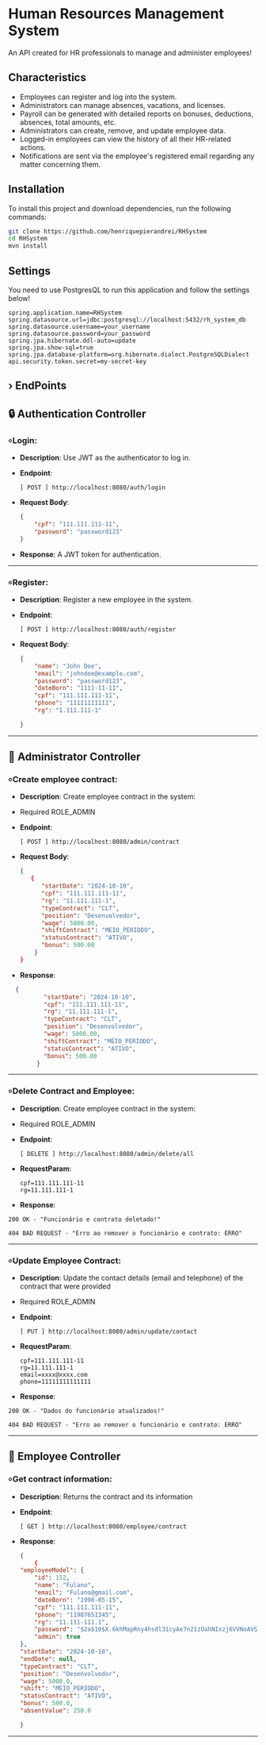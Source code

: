 # Human Resources Management System

An API created for HR professionals to manage and administer employees!

## Characteristics

- Employees can register and log into the system.
- Administrators can manage absences, vacations, and licenses.
- Payroll can be generated with detailed reports on bonuses, deductions, absences, total amounts, etc.
- Administrators can create, remove, and update employee data.
- Logged-in employees can view the history of all their HR-related actions.
- Notifications are sent via the employee's registered email regarding any matter concerning them.

## Installation

To install this project and download dependencies, run the following commands:

```bash
git clone https://github.com/henriquepierandrei/RHSystem
cd RHSystem
mvn install
```

Settings
------------
You need to use PostgresQL to run this application and follow the settings below!
```
spring.application.name=RHSystem
spring.datasource.url=jdbc:postgresql://localhost:5432/rh_system_db
spring.datasource.username=your_username
spring.datasource.password=your_password
spring.jpa.hibernate.ddl-auto=update
spring.jpa.show-sql=true
spring.jpa.database-platform=org.hibernate.dialect.PostgreSQLDialect
api.security.token.secret=my-secret-key
```


› EndPoints
------------
## 🔒 Authentication Controller

### ৹ Login:
- **Description**: Use JWT as the authenticator to log in.
- **Endpoint**: 

    ```
    [ POST ] http://localhost:8080/auth/login
    ```
- **Request Body**:
    ```json
    {
        "cpf": "111.111.111-11",
        "password": "password123"
    }
    ```
- **Response**: A JWT token for authentication.

---

### ৹ Register:
- **Description**: Register a new employee in the system.
- **Endpoint**: 

    ```
    [ POST ] http://localhost:8080/auth/register
    ```
- **Request Body**:
    ```json
    {
        "name": "John Doe",
        "email": "johndoe@example.com",
        "password": "password123",
        "dateBorn": "1111-11-11",
        "cpf": "111.111.111-11",
        "phone": "11111111111",
        "rg": "1.111.111-1"
    
    }
    ```

---
## 🪪 Administrator Controller

### ৹ Create employee contract:
- **Description**: Create employee contract in the system:
- Required ROLE_ADMIN
- **Endpoint**: 

    ```
    [ POST ] http://localhost:8080/admin/contract
    ```
- **Request Body**:
    ```json
    {
       {
          "startDate": "2024-10-10",
          "cpf": "111.111.111-11",
          "rg": "11.111.111-1",
          "typeContract": "CLT",
          "position": "Desenvolvedor",
          "wage": 5000.00,
          "shiftContract": "MEIO_PERIODO",
          "statusContract": "ATIVO",
          "bonus": 500.00
        }
    }
    ```
- **Response**:
```json
  {
          "startDate": "2024-10-10",
          "cpf": "111.111.111-11",
          "rg": "11.111.111-1",
          "typeContract": "CLT",
          "position": "Desenvolvedor",
          "wage": 5000.00,
          "shiftContract": "MEIO_PERIODO",
          "statusContract": "ATIVO",
          "bonus": 500.00
        }
```
---

### ৹ Delete Contract and Employee:
- **Description**: Create employee contract in the system:
- Required ROLE_ADMIN
- **Endpoint**: 

    ```
    [ DELETE ] http://localhost:8080/admin/delete/all
    ```
- **RequestParam**:
    ```
    cpf=111.111.111-11
    rg=11.111.111-1
    ```
- **Response**:

```200 OK - "Funcionário e contrato deletado!"```
  
```404 BAD REQUEST - "Erro ao remover o funcionário e contrato: ERRO"```

---

### ৹ Update Employee Contract:
- **Description**: Update the contact details (email and telephone) of the contract that were provided
- Required ROLE_ADMIN
- **Endpoint**: 

    ```
    [ PUT ] http://localhost:8080/admin/update/contact
    ```
- **RequestParam**:
    ```
    cpf=111.111.111-11
    rg=11.111.111-1
    email=xxxx@xxxx.com
    phone=11111111111111
    ```
- **Response**:

```200 OK - "Dados do funcionário atualizados!"```
  
```404 BAD REQUEST - "Erro ao remover o funcionário e contrato: ERRO"```

---



## 💼 Employee Controller
### ৹ Get contract information:
- **Description**: Returns the contract and its information
- **Endpoint**: 

    ```
    [ GET ] http://localhost:8080/employee/contract
    ```
- **Response**:
    ```json
    {
        {
    "employeeModel": {
        "id": 152,
        "name": "Fulano",
        "email": "Fulano@gmail.com",
        "dateBorn": "1990-05-15",
        "cpf": "111.111.111-11",
        "phone": "11987651345",
        "rg": "11.111-111.1",
        "password": "$2a$10$X.6khMapRny4hsdl31cyAe7n21zOahNIxzj6VVNoAVSpB8dtnmCGG",
        "admin": true
    },
    "startDate": "2024-10-10",
    "endDate": null,
    "typeContract": "CLT",
    "position": "Desenvolvedor",
    "wage": 5000.0,
    "shift": "MEIO_PERIODO",
    "statusContract": "ATIVO",
    "bonus": 500.0,
    "absentValue": 250.0
    
    }
    ```

---




